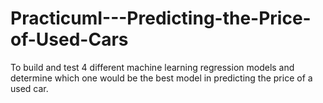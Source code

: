 # PracticumI---Predicting-the-Price-of-Used-Cars
To build and test 4 different machine learning regression models and determine which one would be the best model in predicting the price of a used car.
